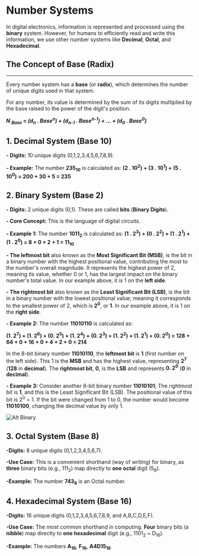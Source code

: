 # Number Systems

In digital electronics, information is represented and processed using the **binary** system. 
However, for humans to efficiently read and write this information, we use other number systems like **Decimal**, **Octal**, and **Hexadecimal**.

## The Concept of Base (Radix)
---

Every number system has a **base** (or **radix**), which determines the number of unique digits used in that system.

For any number, its value is determined by the sum of its digits multiplied by the base raised to the power of the digit's position.

_**N <sub>Base</sub> = (d<sub>n</sub> . Base<sup>n</sup>) + (d<sub>n-1</sub> . Base<sup>n-1</sup>) + ... + (d<sub>0</sub> . Base<sup>0</sup>)**_

## 1. Decimal System (Base 10)

**- Digits:** 10 unique digits (0,1,2,3,4,5,6,7,8,9).

**- Example:** The number **235<sub>10</sub>** is calculated as:
    **(2 . 10<sup>2</sup>) + (3 . 10<sup>1</sup>) + (5 . 10<sup>0</sup>) = 200 + 30 + 5 = 235**
	
## 2. Binary System (Base 2)

**- Digits:** 2 unique digits (0,1). These are called **bits** (**Binary Digits**).

**- Core Concept:** This is the language of digital circuits.

**- Example 1:** The number **1011<sub>2</sub>** is calculated as:
    **(1 . 2<sup>3</sup>) + (0 . 2<sup>2</sup>) + (1 . 2<sup>1</sup>) + (1 . 2<sup>0</sup>) = 8 + 0 + 2 + 1 = 11<sub>10</sub>**

**- The leftmost bit** also known as the **Most Significant Bit (MSB)**, is the bit in a binary number with the highest positional value, contributing the most to the number's overall magnitude. It represents the highest power of 2, meaning its value, whether 0 or 1, has the largest impact on the binary number's total value. In our example above, it is 1 on the **left side**. 

**- The rightmost bit** also known as the **Least Significant Bit (LSB)**, is the bit in a binary number with the lowest positional value; meaning it corresponds to the smallest power of 2, which is **2<sup>0</sup>**, or **1**. In our example above, it is 1 on the **right side**.


**- Example 2:** The number **11010110** is calculated as:

**(1. 2<sup>7</sup>) + (1. 2<sup>6</sup>) + (0. 2<sup>5</sup>) + (1. 2<sup>4</sup>) + (0. 2<sup>3</sup>) + (1. 2<sup>2</sup>) + (1. 2<sup>1</sup>) + (0. 2<sup>0</sup>) = 128 + 64 + 0 + 16 + 0 + 4 + 2 + 0 = 214**

In the 8-bit binary number **11010110**, the **leftmost bit** is **1** (first number on the left side). This 1 is the **MSB** and has the highest value, representing **2<sup>7</sup>** (**128** in **decimal**). The **rightmost bit**, **0**, is the **LSB** and represents **0. 2<sup>0</sup>** (**0** in **decimal**).

**- Example 3:**
Consider another 8-bit binary number **11010101**; The rightmost bit is **1**, and this is the Least Significant Bit (LSB). The positional value of this bit is 2<sup>0</sup> = 1.
If the bit were changed from 1 to 0, the number would become **11010100**, changing the decimal value by only 1.

![Alt Binary]( /images/binary.png "Binary System")


## 3. Octal System (Base 8)

**-Digits:** 8 unique digits (0,1,2,3,4,5,6,7).

**-Use Case:** This is a convenient shorthand (way of writing) for binary, as **three** binary bits (e.g., 111<sub>2</sub>) map directly to **one octal** digit (5<sub>8</sub>).

**-Example:** The number **743<sub>8</sub>** is an Octal number. 

<!-- and it is calculated as: **(7. 8<sup>2</sup>) + (4. 8<sup>1</sup>) + (3. 8<sup>0</sup>) = 448 + 32 + 3 = 483<sub>10</sub>**  -->

## 4. Hexadecimal System (Base 16)

**-Digits:** 16 unique digits (0,1,2,3,4,5,6,7,8,9, and A,B,C,D,E,F).

**-Use Case:** The most common shorthand in computing. **Four** binary bits (a **nibble**) map directly to **one hexadecimal** digit (e.g., 1101<sub>2</sub> = D<sub>16</sub>).

**-Example:** The numbers **A<sub>16</sub>**, **F<sub>16</sub>**, **A4D15<sub>16</sub>**


<!-- * **A<sub>16</sub> = 10<sub>10</sub>**
* **F<sub>16</sub> = 15<sub>10</sub>** -->